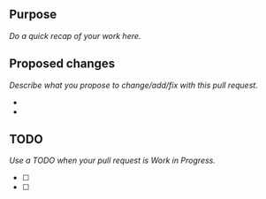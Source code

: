 ## Purpose

_Do a quick recap of your work here._

## Proposed changes

_Describe what you propose to change/add/fix with this pull request._

- 
- 

## TODO

_Use a TODO when your pull request is Work in Progress._

- [ ] 
- [ ] 
